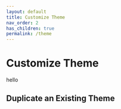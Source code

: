 ```yaml
---
layout: default
title: Customize Theme
nav_order: 2
has_children: true
permalink: /theme
---
```


# Customize Theme

hello

## Duplicate an Existing Theme
